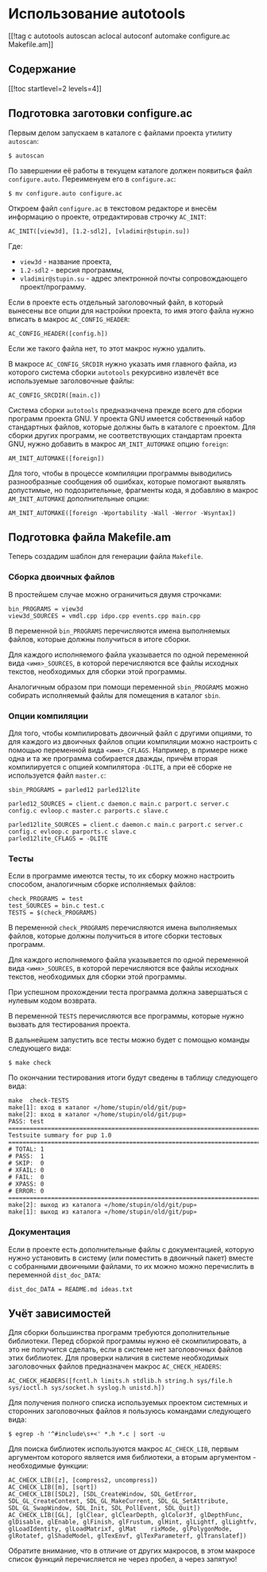 Использование autotools
=======================

[[!tag c autotools autoscan aclocal autoconf automake configure.ac Makefile.am]]

Содержание
----------

[[!toc startlevel=2 levels=4]]

Подготовка заготовки configure.ac
---------------------------------

Первым делом запускаем в каталоге с файлами проекта утилиту `autoscan`:

    $ autoscan

По завершении её работы в текущем каталоге должен появиться файл `configure.auto`. Переименуем его в `configure.ac`:

    $ mv configure.auto configure.ac

Откроем файл `configure.ac` в текстовом редакторе и внесём информацию о проекте, отредактировав строчку `AC_INIT`:

    AC_INIT([view3d], [1.2-sdl2], [vladimir@stupin.su])

Где:

* `view3d` - название проекта,
* `1.2-sdl2` - версия программы,
* `vladimir@stupin.su` - адрес электронной почты сопровождающего проект/программу.

Если в проекте есть отдельный заголовочный файл, в который вынесены все опции для настройки проекта, то имя этого файла нужно вписать в макрос `AC_CONFIG_HEADER`:

    AC_CONFIG_HEADER([config.h])

Если же такого файла нет, то этот макрос нужно удалить.

В макросе `AC_CONFIG_SRCDIR` нужно указать имя главного файла, из которого система сборки `autotools` рекурсивно извлечёт все используемые заголовочные файлы:

    AC_CONFIG_SRCDIR([main.c])

Система сборки `autotools` предназначена прежде всего для сборки программ проекта GNU. У проекта GNU имеется собственный набор стандартных файлов, которые должны быть в каталоге с проектом. Для сборки других программ, не соответствующих стандартам проекта GNU, нужно добавить в макрос `AM_INIT_AUTOMAKE` опцию `foreign`:

    AM_INIT_AUTOMAKE([foreign])

Для того, чтобы в процессе компиляции программы выводились разнообразные сообщения об ошибках, которые помогают выявлять допустимые, но подозрительные, фрагменты кода, я добавляю в макрос `AM_INIT_AUTOMAKE` дополнительные опции:

    AM_INIT_AUTOMAKE([foreign -Wportability -Wall -Werror -Wsyntax])

Подготовка файла Makefile.am
----------------------------

Теперь создадим шаблон для генерации файла `Makefile`.

### Сборка двоичных файлов

В простейшем случае можно ограничиться двумя строчками:

    bin_PROGRAMS = view3d
    view3d_SOURCES = vmdl.cpp idpo.cpp events.cpp main.cpp

В переменной `bin_PROGRAMS` перечисляются имена выполняемых файлов, которые должны получиться в итоге сборки.

Для каждого исполняемого файла указывается по одной переменной вида `<имя>_SOURCES`, в которой перечисляются все файлы исходных текстов, необходимых для сборки этой программы.

Аналогичным образом при помощи переменной `sbin_PROGRAMS` можно собирать исполняемый файлы для помещения в каталог `sbin`.

### Опции компиляции

Для того, чтобы компилировать двоичный файл с другими опциями, то для каждого из двоичных файлов опции компиляции можно настроить с помощью переменной вида `<имя>_CFLAGS`. Например, в примере ниже одна и та же программа собирается дважды, причём вторая компилируется с опцией компилятора `-DLITE`, а при её сборке не используется файл `master.c`:

    sbin_PROGRAMS = parled12 parled12lite
    
    parled12_SOURCES = client.c daemon.c main.c parport.c server.c config.c evloop.c master.c parports.c slave.c
    
    parled12lite_SOURCES = client.c daemon.c main.c parport.c server.c config.c evloop.c parports.c slave.c
    parled12lite_CFLAGS = -DLITE

### Тесты

Если в программе имеются тесты, то их сборку можно настроить способом, аналогичным сборке исполняемых файлов:

    check_PROGRAMS = test
    test_SOURCES = bin.c test.c
    TESTS = $(check_PROGRAMS)

В переменной `check_PROGRAMS` перечисляются имена выполняемых файлов, которые должны получиться в итоге сборки тестовых программ.

Для каждого исполняемого файла указывается по одной переменной вида `<имя>_SOURCES`, в которой перечисляются все файлы исходных текстов, необходимых для сборки этой программы.

При успешном прохождении теста программа должна завершаться с нулевым кодом возврата.

В переменной `TESTS` перечисляются все программы, которые нужно вызвать для тестирования проекта.

В дальнейшем запустить все тесты можно будет с помощью команды следующего вида:

    $ make check

По окончании тестирования итоги будут сведены в таблицу следующего вида:

    make  check-TESTS
    make[1]: вход в каталог «/home/stupin/old/git/pup»
    make[2]: вход в каталог «/home/stupin/old/git/pup»
    PASS: test
    ============================================================================
    Testsuite summary for pup 1.0
    ============================================================================
    # TOTAL: 1
    # PASS:  1
    # SKIP:  0
    # XFAIL: 0
    # FAIL:  0
    # XPASS: 0
    # ERROR: 0
    ============================================================================
    make[2]: выход из каталога «/home/stupin/old/git/pup»
    make[1]: выход из каталога «/home/stupin/old/git/pup»

### Документация

Если в проекте есть дополнительные файлы с документацией, которую нужно установить в систему (или поместить в двоичный пакет) вместе с собранными двоичными файлами, то их можно можно перечислить в переменной `dist_doc_DATA`:

    dist_doc_DATA = README.md ideas.txt

Учёт зависимостей
-----------------

Для сборки большинства программ требуются дополнительные библиотеки. Перед сборкой программы нужно её скомпилировать, а это не получится сделать, если в системе нет заголовочных файлов этих библиотек. Для проверки наличия в системе необходимых заголовочных файлов предназначен макрос `AC_CHECK_HEADERS`:

    AC_CHECK_HEADERS([fcntl.h limits.h stdlib.h string.h sys/file.h sys/ioctl.h sys/socket.h syslog.h unistd.h])

Для получения полного списка используемых проектом системных и сторонних заголовочных файлов я пользуюсь командами следующего вида:

    $ egrep -h '^#include\s+<' *.h *.c | sort -u

Для поиска библиотек используются макрос `AC_CHECK_LIB`, первым аргументом которого является имя библиотеки, а вторым аргументом - необходимые функции:

    AC_CHECK_LIB([z], [compress2, uncompress])
    AC_CHECK_LIB([m], [sqrt])
    AC_CHECK_LIB([SDL2], [SDL_CreateWindow, SDL_GetError, SDL_GL_CreateContext, SDL_GL_MakeCurrent, SDL_GL_SetAttribute, SDL_GL_SwapWindow, SDL_Init, SDL_PollEvent, SDL_Quit])
    AC_CHECK_LIB([GL], [glClear, glClearDepth, glColor3f, glDepthFunc, glDisable, glEnable, glFinish, glFrustum, glHint, glLightf, glLightfv, glLoadIdentity, glLoadMatrixf, glMat    rixMode, glPolygonMode, glRotatef, glShadeModel, glTexEnvf, glTexParameterf, glTranslatef])

Обратите внимание, что в отличие от других макросов, в этом макросе список функций перечисляется не через пробел, а через запятую!
